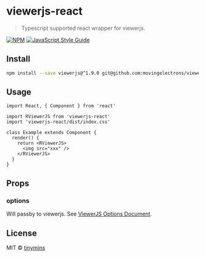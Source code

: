 # viewerjs-react

> Typescript supported react wrapper for viewerjs.

[![NPM](https://img.shields.io/npm/v/viewerjs-react.svg)](https://www.npmjs.com/package/viewerjs-react) [![JavaScript Style Guide](https://img.shields.io/badge/code_style-standard-brightgreen.svg)](https://standardjs.com)

## Install

```bash
npm install --save viewerjs@^1.9.0 git@github.com:movingelectrons/viewerjs-react.git
```

## Usage

```tsx
import React, { Component } from 'react'

import RViewerJS from 'viewerjs-react'
import 'viewerjs-react/dist/index.css'

class Example extends Component {
  render() {
    return <RViewerJS>
      <img src="xxx" />
    </RViewerJS>
  }
}
```

## Props

### options

Will passby to viewerjs. See [ViewerJS Options Document](https://github.com/fengyuanchen/viewerjs/blob/master/README.md#options).

## License

MIT © [tinymins](https://github.com/tinymins)
